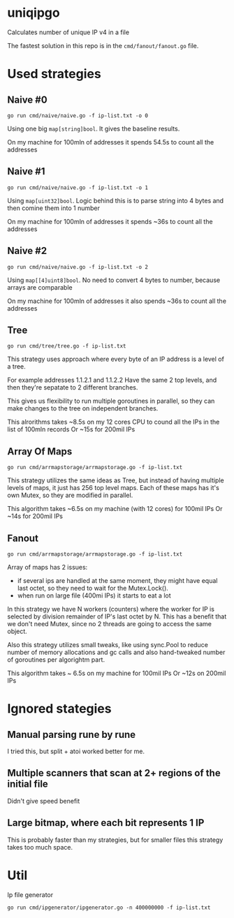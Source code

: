 # uniqipgo
Calculates number of unique IP v4 in a file

The fastest solution in this repo is in the `cmd/fanout/fanout.go` file.

# Used strategies

## Naive #0
```go run cmd/naive/naive.go -f ip-list.txt -o 0```

Using one big `map[string]bool`. It gives the baseline results.

On my machine for 100mln of addresses it spends 54.5s to count all the addresses

## Naive #1
```go run cmd/naive/naive.go -f ip-list.txt -o 1```

Using `map[uint32]bool`. Logic behind this is to parse string into 4 bytes and then comine them into 1 number

On my machine for 100mln of addresses it spends ~36s to count all the addresses

## Naive #2
```go run cmd/naive/naive.go -f ip-list.txt -o 2```

Using `map[[4]uint8]bool`. No need to convert 4 bytes to number, because arrays are comparable

On my machine for 100mln of addresses it also spends ~36s to count all the addresses

## Tree
```go run cmd/tree/tree.go -f ip-list.txt```

This strategy uses approach where every byte of an IP address is a level of a tree.

For example addresses
1.1.2.1 and 1.1.2.2
Have the same 2 top levels, and then they're sepatate to 2 different branches.

This gives us flexibility to run multiple goroutines in parallel, so they can make changes to the tree on independent branches.

This alrorithms takes ~8.5s on my 12 cores CPU to cound all the IPs in the list of 100mln records
Or ~15s for 200mil IPs

## Array Of Maps
```go run cmd/arrmapstorage/arrmapstorage.go -f ip-list.txt```

This strategy utilizes the same ideas as Tree, but instead of having multiple levels of maps, it just has 256 top level maps. Each of these maps has it's own Mutex, so they are modified in parallel.

This algorithm takes ~6.5s on my machine (with 12 cores) for 100mil IPs
Or ~14s for 200mil IPs

## Fanout
```go run cmd/arrmapstorage/arrmapstorage.go -f ip-list.txt```

Array of maps has 2 issues:
 - if several ips are handled at the same moment, they might have equal last octet, so they need to wait for the Mutex.Lock().
 - when run on large file (400mi IPs) it starts to eat a lot

In this strategy we have N workers (counters) where the worker for IP is selected by division remainder of IP's last octet by N. This has a benefit that we don't need Mutex, since no 2 threads are going to access the same object.

Also this strategy utilizes small tweaks, like using sync.Pool to reduce number of memory allocations and gc calls and also hand-tweaked number of goroutines per algorightm part.

This algorithm takes ~ 6.5s on my machine for 100mil IPs
Or ~12s on 200mil IPs

# Ignored stategies

## Manual parsing rune by rune
I tried this, but split + atoi worked better for me.

## Multiple scanners that scan at 2+ regions of the initial file
Didn't give speed benefit

## Large bitmap, where each bit represents 1 IP
This is probably faster than my strategies, but for smaller files this strategy takes too much space.

# Util

Ip file generator
```
go run cmd/ipgenerator/ipgenerator.go -n 400000000 -f ip-list.txt
```
